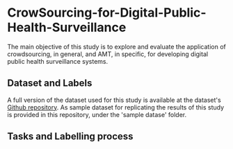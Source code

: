 # CrowSourcing-for-Digital-Public-Health-Surveillance

The main objective of this study is to explore and evaluate the application of crowdsourcing, in general, and AMT, in specific, for developing digital public health surveillance systems.

## Dataset and Labels
A full version of the dataset used for this study is available at the dataset's [Github repository](https://github.com/data-intelligence-for-health-lab/Lpheada-Labelled-Public-HEAlth-DAtaset). As sample dataset for replicating the results of this study is provided in this repository, under the 'sample datase' folder.

## Tasks and Labelling process
